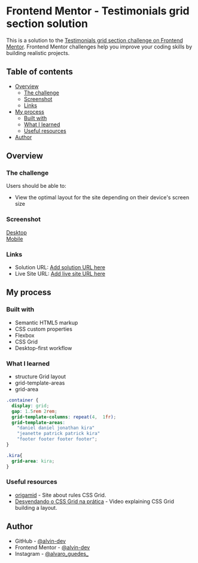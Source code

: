 # Frontend Mentor - Testimonials grid section solution

This is a solution to the [Testimonials grid section challenge on Frontend Mentor](https://www.frontendmentor.io/challenges/testimonials-grid-section-Nnw6J7Un7). Frontend Mentor challenges help you improve your coding skills by building realistic projects. 

## Table of contents

- [Overview](#overview)
  - [The challenge](#the-challenge)
  - [Screenshot](#screenshot)
  - [Links](#links)
- [My process](#my-process)
  - [Built with](#built-with)
  - [What I learned](#what-i-learned)
  - [Useful resources](#useful-resources)
- [Author](#author)

## Overview

### The challenge

Users should be able to:

- View the optimal layout for the site depending on their device's screen size

### Screenshot


[Desktop](./design/screenshots/desktop.png) <br>
[Mobile](./design/screenshots/mobile.png)

### Links

- Solution URL: [Add solution URL here](https://github.com/alvin-dev/Frontend-Mentor-Testimonials-grid-section)
- Live Site URL: [Add live site URL here](https://alvin-dev.github.io/Frontend-Mentor-Testimonials-grid-section/)

## My process

### Built with

- Semantic HTML5 markup
- CSS custom properties
- Flexbox
- CSS Grid
- Desktop-first workflow

### What I learned

- structure Grid layout
- grid-template-areas
- grid-area

```css
.container {
  display: grid;
  gap: 1.5rem 2rem;
  grid-template-columns: repeat(4,  1fr);
  grid-template-areas: 
    "daniel daniel jonathan kira"
    "jeanette patrick patrick kira"
    "footer footer footer footer";
}

.kira{
  grid-area: kira;
}
```

### Useful resources

- [origamid](https://www.origamid.com/projetos/css-grid-layout-guia-completo/) - Site about rules CSS Grid.
- [Desvendando o CSS Grid na prática](https://www.youtube.com/watch?v=HN1UjzRSdBk) - Video explaining CSS Grid building a layout.

## Author

- GitHub - [@alvin-dev](https://github.com/alvin-dev)
- Frontend Mentor - [@alvin-dev](https://www.frontendmentor.io/profile/alvin-dev)
- Instagram - [@alvaro_guedes_](https://www.instagram.com/alvaro_guedes_/)

